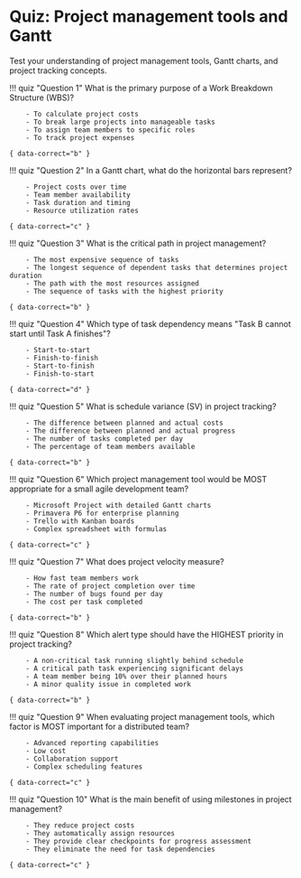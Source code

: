 # Quiz: Project management tools and Gantt

Test your understanding of project management tools, Gantt charts, and project tracking concepts.

!!! quiz "Question 1"
    What is the primary purpose of a Work Breakdown Structure (WBS)?

        - To calculate project costs
        - To break large projects into manageable tasks
        - To assign team members to specific roles
        - To track project expenses

    { data-correct="b" }

!!! quiz "Question 2"
    In a Gantt chart, what do the horizontal bars represent?

        - Project costs over time
        - Team member availability
        - Task duration and timing
        - Resource utilization rates

    { data-correct="c" }

!!! quiz "Question 3"
    What is the critical path in project management?

        - The most expensive sequence of tasks
        - The longest sequence of dependent tasks that determines project duration
        - The path with the most resources assigned
        - The sequence of tasks with the highest priority

    { data-correct="b" }

!!! quiz "Question 4"
    Which type of task dependency means "Task B cannot start until Task A finishes"?

        - Start-to-start
        - Finish-to-finish
        - Start-to-finish
        - Finish-to-start

    { data-correct="d" }

!!! quiz "Question 5"
    What is schedule variance (SV) in project tracking?

        - The difference between planned and actual costs
        - The difference between planned and actual progress
        - The number of tasks completed per day
        - The percentage of team members available

    { data-correct="b" }

!!! quiz "Question 6"
    Which project management tool would be MOST appropriate for a small agile development team?

        - Microsoft Project with detailed Gantt charts
        - Primavera P6 for enterprise planning
        - Trello with Kanban boards
        - Complex spreadsheet with formulas

    { data-correct="c" }

!!! quiz "Question 7"
    What does project velocity measure?

        - How fast team members work
        - The rate of project completion over time
        - The number of bugs found per day
        - The cost per task completed

    { data-correct="b" }

!!! quiz "Question 8"
    Which alert type should have the HIGHEST priority in project tracking?

        - A non-critical task running slightly behind schedule
        - A critical path task experiencing significant delays
        - A team member being 10% over their planned hours
        - A minor quality issue in completed work

    { data-correct="b" }

!!! quiz "Question 9"
    When evaluating project management tools, which factor is MOST important for a distributed team?

        - Advanced reporting capabilities
        - Low cost
        - Collaboration support
        - Complex scheduling features

    { data-correct="c" }

!!! quiz "Question 10"
    What is the main benefit of using milestones in project management?

        - They reduce project costs
        - They automatically assign resources
        - They provide clear checkpoints for progress assessment
        - They eliminate the need for task dependencies

    { data-correct="c" }
